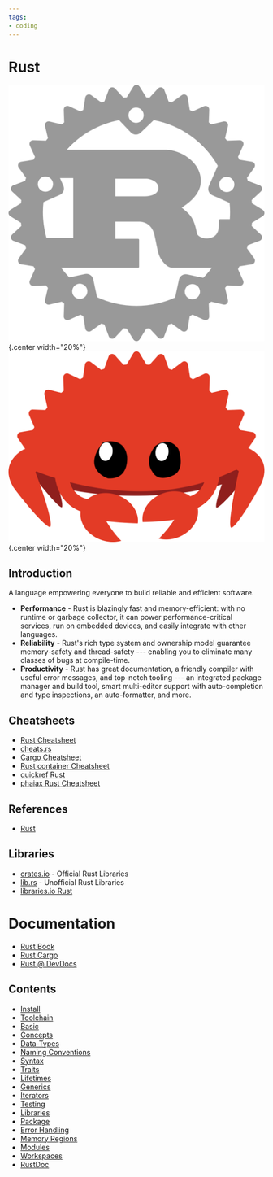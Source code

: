 ```yaml
---
tags:
- coding
---
```

# Rust
![](img/logo.svg){.center width="20%"}
<br>
![](img/rustacean.svg){.center width="20%"}


## Introduction

A language empowering everyone to build reliable and efficient software.

- **Performance** - Rust is blazingly fast and memory-efficient: with no runtime or garbage collector, it can power performance-critical services, run on embedded devices, and easily integrate with other languages.
- **Reliability** - Rust's rich type system and ownership model guarantee memory-safety and thread-safety --- enabling you to eliminate many classes of bugs at compile-time.
- **Productivity** - Rust has great documentation, a friendly compiler with useful error messages, and top-notch tooling --- an integrated package manager and build tool, smart multi-editor support with auto-completion and type inspections, an auto-formatter, and more.

## Cheatsheets

- [Rust Cheatsheet](docs/rust-cheatsheet.pdf)
- [cheats.rs](https://cheats.rs)
- [Cargo Cheatsheet](docs/cargo-cheatsheet.pdf)
- [Rust container Cheatsheet](docs/rust_container-cheatsheet.pdf)
- [quickref Rust](https://quickref.me/rust)
- [phaiax Rust Cheatsheet](https://phaiax.github.io/rust-cheatsheet/)

## References

- [Rust](https://www.rust-lang.org)

## Libraries

- [crates.io](https://crates.io) - Official Rust Libraries
- [lib.rs](https://lib.rs) - Unofficial Rust Libraries
- [libraries.io Rust](https://libraries.io/languages/Rust)

# Documentation

- [Rust Book](https://doc.rust-lang.org/book/)
- [Rust Cargo](https://doc.rust-lang.org/cargo)
- [Rust @ DevDocs](https://devdocs.io/rust/)

## Contents

- [Install](install.md)
- [Toolchain](toolchain.md)
- [Basic](basic.md)
- [Concepts](concepts.md)
- [Data-Types](data_types.md)
- [Naming Conventions](naming-convention.md)
- [Syntax](syntax.md)
- [Traits](traits.md)
- [Lifetimes](lifetimes.md)
- [Generics](generics.md)
- [Iterators](iterators.md)
- [Testing](testing.md)
- [Libraries](libraries.md)
- [Package](package.md)
- [Error Handling](error_handling.md)
- [Memory Regions](memory_regions.md)
- [Modules](modules.md)
- [Workspaces](workspaces.md)
- [RustDoc](rustdoc.md)
